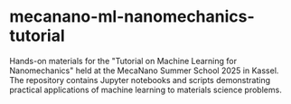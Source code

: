 # mecanano-ml-nanomechanics-tutorial
Hands-on materials for the "Tutorial on Machine Learning for Nanomechanics" held at the MecaNano Summer School 2025 in Kassel. The repository contains Jupyter notebooks and scripts demonstrating practical applications of machine learning to materials science problems.
